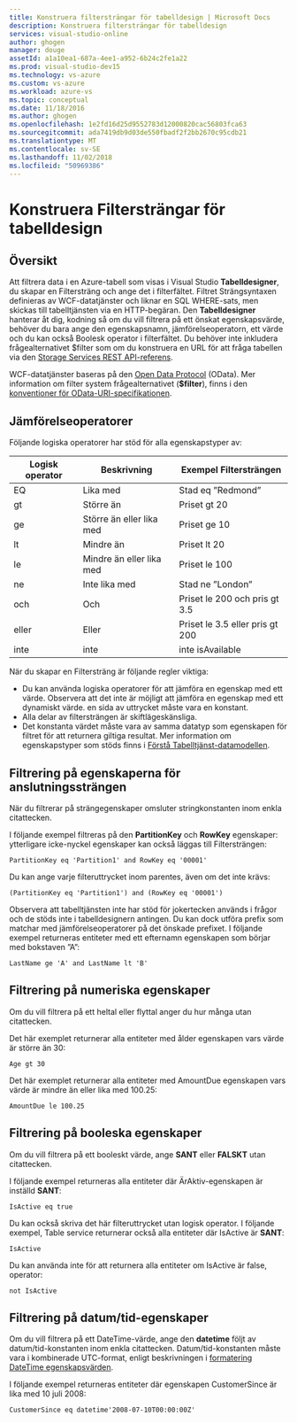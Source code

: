 ```yaml
---
title: Konstruera filtersträngar för tabelldesign | Microsoft Docs
description: Konstruera filtersträngar för tabelldesign
services: visual-studio-online
author: ghogen
manager: douge
assetId: a1a10ea1-687a-4ee1-a952-6b24c2fe1a22
ms.prod: visual-studio-dev15
ms.technology: vs-azure
ms.custom: vs-azure
ms.workload: azure-vs
ms.topic: conceptual
ms.date: 11/18/2016
ms.author: ghogen
ms.openlocfilehash: 1e2fd16d25d9552783d12000820cac56803fca63
ms.sourcegitcommit: ada7419db9d03de550fbadf2f2bb2670c95cdb21
ms.translationtype: MT
ms.contentlocale: sv-SE
ms.lasthandoff: 11/02/2018
ms.locfileid: "50969386"
---
```

# <a name="constructing-filter-strings-for-the-table-designer"></a>Konstruera Filtersträngar för tabelldesign
## <a name="overview"></a>Översikt
Att filtrera data i en Azure-tabell som visas i Visual Studio **Tabelldesigner**, du skapar en Filtersträng och ange det i filterfältet. Filtret Strängsyntaxen definieras av WCF-datatjänster och liknar en SQL WHERE-sats, men skickas till tabelltjänsten via en HTTP-begäran. Den **Tabelldesigner** hanterar åt dig, kodning så om du vill filtrera på ett önskat egenskapsvärde, behöver du bara ange den egenskapsnamn, jämförelseoperatorn, ett värde och du kan också Boolesk operator i filterfältet. Du behöver inte inkludera frågealternativet $filter som om du konstruera en URL för att fråga tabellen via den [Storage Services REST API-referens](http://go.microsoft.com/fwlink/p/?LinkId=400447).

WCF-datatjänster baseras på den [Open Data Protocol](http://go.microsoft.com/fwlink/p/?LinkId=214805) (OData). Mer information om filter system frågealternativet (**$filter**), finns i den [konventioner för OData-URI-specifikationen](http://go.microsoft.com/fwlink/p/?LinkId=214806).

## <a name="comparison-operators"></a>Jämförelseoperatorer
Följande logiska operatorer har stöd för alla egenskapstyper av:

| Logisk operator | Beskrivning | Exempel Filtersträngen |
| --- | --- | --- |
| EQ |Lika med |Stad eq ”Redmond” |
| gt |Större än |Priset gt 20 |
| ge |Större än eller lika med |Priset ge 10 |
| lt |Mindre än |Priset lt 20 |
| le |Mindre än eller lika med |Priset le 100 |
| ne |Inte lika med |Stad ne ”London” |
| och |Och |Priset le 200 och pris gt 3.5 |
| eller |Eller |Priset le 3.5 eller pris gt 200 |
| inte |inte |inte isAvailable |

När du skapar en Filtersträng är följande regler viktiga:

* Du kan använda logiska operatorer för att jämföra en egenskap med ett värde. Observera att det inte är möjligt att jämföra en egenskap med ett dynamiskt värde. en sida av uttrycket måste vara en konstant.
* Alla delar av filtersträngen är skiftlägeskänsliga.
* Det konstanta värdet måste vara av samma datatyp som egenskapen för filtret för att returnera giltiga resultat. Mer information om egenskapstyper som stöds finns i [Förstå Tabelltjänst-datamodellen](http://go.microsoft.com/fwlink/p/?LinkId=400448).

## <a name="filtering-on-string-properties"></a>Filtrering på egenskaperna för anslutningssträngen
När du filtrerar på strängegenskaper omsluter stringkonstanten inom enkla citattecken.

I följande exempel filtreras på den **PartitionKey** och **RowKey** egenskaper: ytterligare icke-nyckel egenskaper kan också läggas till Filtersträngen:

    PartitionKey eq 'Partition1' and RowKey eq '00001'

Du kan ange varje filteruttrycket inom parentes, även om det inte krävs:

    (PartitionKey eq 'Partition1') and (RowKey eq '00001')

Observera att tabelltjänsten inte har stöd för jokertecken används i frågor och de stöds inte i tabelldesignern antingen. Du kan dock utföra prefix som matchar med jämförelseoperatorer på det önskade prefixet. I följande exempel returneras entiteter med ett efternamn egenskapen som börjar med bokstaven ”A”:

    LastName ge 'A' and LastName lt 'B'

## <a name="filtering-on-numeric-properties"></a>Filtrering på numeriska egenskaper
Om du vill filtrera på ett heltal eller flyttal anger du hur många utan citattecken.

Det här exemplet returnerar alla entiteter med ålder egenskapen vars värde är större än 30:

    Age gt 30

Det här exemplet returnerar alla entiteter med AmountDue egenskapen vars värde är mindre än eller lika med 100.25:

    AmountDue le 100.25

## <a name="filtering-on-boolean-properties"></a>Filtrering på booleska egenskaper
Om du vill filtrera på ett booleskt värde, ange **SANT** eller **FALSKT** utan citattecken.

I följande exempel returneras alla entiteter där ÄrAktiv-egenskapen är inställd **SANT**:

    IsActive eq true

Du kan också skriva det här filteruttrycket utan logisk operator. I följande exempel, Table service returnerar också alla entiteter där IsActive är **SANT**:

    IsActive

Du kan använda inte för att returnera alla entiteter om IsActive är false, operator:

    not IsActive

## <a name="filtering-on-datetime-properties"></a>Filtrering på datum/tid-egenskaper
Om du vill filtrera på ett DateTime-värde, ange den **datetime** följt av datum/tid-konstanten inom enkla citattecken. Datum/tid-konstanten måste vara i kombinerade UTC-format, enligt beskrivningen i [formatering DateTime egenskapsvärden](http://go.microsoft.com/fwlink/p/?LinkId=400449).

I följande exempel returneras entiteter där egenskapen CustomerSince är lika med 10 juli 2008:

    CustomerSince eq datetime'2008-07-10T00:00:00Z'
